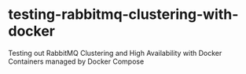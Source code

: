 # testing-rabbitmq-clustering-with-docker
Testing out RabbitMQ Clustering and High Availability with Docker Containers managed by Docker Compose

